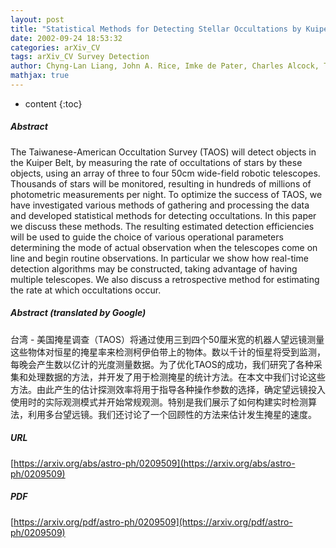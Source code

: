 ```yaml
---
layout: post
title: "Statistical Methods for Detecting Stellar Occultations by Kuiper Belt Objects: the Taiwanese-American Occultation Survey"
date: 2002-09-24 18:53:32
categories: arXiv_CV
tags: arXiv_CV Survey Detection
author: Chyng-Lan Liang, John A. Rice, Imke de Pater, Charles Alcock, Tim Axelrod, Andrew Wang
mathjax: true
---
```


* content
{:toc}

##### Abstract
The Taiwanese-American Occultation Survey (TAOS) will detect objects in the Kuiper Belt, by measuring the rate of occultations of stars by these objects, using an array of three to four 50cm wide-field robotic telescopes. Thousands of stars will be monitored, resulting in hundreds of millions of photometric measurements per night. To optimize the success of TAOS, we have investigated various methods of gathering and processing the data and developed statistical methods for detecting occultations. In this paper we discuss these methods. The resulting estimated detection efficiencies will be used to guide the choice of various operational parameters determining the mode of actual observation when the telescopes come on line and begin routine observations. In particular we show how real-time detection algorithms may be constructed, taking advantage of having multiple telescopes. We also discuss a retrospective method for estimating the rate at which occultations occur.

##### Abstract (translated by Google)
台湾 - 美国掩星调查（TAOS）将通过使用三到四个50厘米宽的机器人望远镜测量这些物体对恒星的掩星率来检测柯伊伯带上的物体。数以千计的恒星将受到监测，每晚会产生数以亿计的光度测量数据。为了优化TAOS的成功，我们研究了各种采集和处理数据的方法，并开发了用于检测掩星的统计方法。在本文中我们讨论这些方法。由此产生的估计探测效率将用于指导各种操作参数的选择，确定望远镜投入使用时的实际观测模式并开始常规观测。特别是我们展示了如何构建实时检测算法，利用多台望远镜。我们还讨论了一个回顾性的方法来估计发生掩星的速度。

##### URL
[https://arxiv.org/abs/astro-ph/0209509](https://arxiv.org/abs/astro-ph/0209509)

##### PDF
[https://arxiv.org/pdf/astro-ph/0209509](https://arxiv.org/pdf/astro-ph/0209509)


